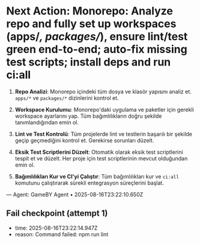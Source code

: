 # Next Action: Monorepo: Analyze repo and fully set up workspaces (apps/*, packages/*), ensure lint/test green end-to-end; auto-fix missing test scripts; install deps and run ci:all

1. **Repo Analizi**: Monorepo içindeki tüm dosya ve klasör yapısını analiz et. `apps/*` ve `packages/*` dizinlerini kontrol et.

2. **Workspace Kurulumu**: Monorepo'daki uygulama ve paketler için gerekli workspace ayarlarını yap. Tüm bağımlılıkların doğru şekilde tanımlandığından emin ol.

3. **Lint ve Test Kontrolü**: Tüm projelerde lint ve testlerin başarılı bir şekilde geçip geçmediğini kontrol et. Gerekirse sorunları düzelt.

4. **Eksik Test Scriptlerini Düzelt**: Otomatik olarak eksik test scriptlerini tespit et ve düzelt. Her proje için test scriptlerinin mevcut olduğundan emin ol.

5. **Bağımlılıkları Kur ve CI'yi Çalıştır**: Tüm bağımlılıkları kur ve `ci:all` komutunu çalıştırarak sürekli entegrasyon süreçlerini başlat.

— Agent: GameBY Agent • 2025-08-16T23:22:10.650Z


## Fail checkpoint (attempt 1)
- time: 2025-08-16T23:22:14.947Z
- reason: Command failed: npm run lint
